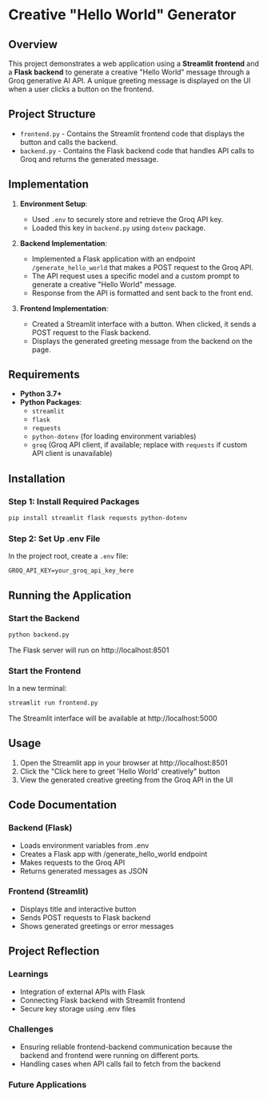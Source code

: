 # Creative "Hello World" Generator

## Overview
This project demonstrates a web application using a **Streamlit frontend** and a **Flask backend** to generate a creative "Hello World" message through a Groq generative AI API. A unique greeting message is displayed on the UI when a user clicks a button on the frontend.

## Project Structure
- `frontend.py` - Contains the Streamlit frontend code that displays the button and calls the backend.
- `backend.py` - Contains the Flask backend code that handles API calls to Groq and returns the generated message.
## Implementation
1. **Environment Setup**: 
   - Used `.env` to securely store and retrieve the Groq API key. 
   - Loaded this key in `backend.py` using `dotenv` package.

2. **Backend Implementation**:
   - Implemented a Flask application with an endpoint `/generate_hello_world` that makes a POST request to the Groq API.
   - The API request uses a specific model and a custom prompt to generate a creative "Hello World" message.
   - Response from the API is formatted and sent back to the front end.

3. **Frontend Implementation**:
   - Created a Streamlit interface with a button. When clicked, it sends a POST request to the Flask backend.
   - Displays the generated greeting message from the backend on the page.

## Requirements
- **Python 3.7+**
- **Python Packages**:
  - `streamlit`
  - `flask`
  - `requests`
  - `python-dotenv` (for loading environment variables)
  - `groq` (Groq API client, if available; replace with `requests` if custom API client is unavailable)

## Installation

### Step 1: Install Required Packages
```bash
pip install streamlit flask requests python-dotenv
```

### Step 2: Set Up .env File
In the project root, create a `.env` file:
```plaintext
GROQ_API_KEY=your_groq_api_key_here
```

## Running the Application

### Start the Backend
```bash
python backend.py
```
The Flask server will run on http://localhost:8501

### Start the Frontend
In a new terminal:
```bash
streamlit run frontend.py
```
The Streamlit interface will be available at http://localhost:5000

## Usage

1. Open the Streamlit app in your browser at http://localhost:8501
2. Click the "Click here to greet 'Hello World' creatively" button
3. View the generated creative greeting from the Groq API in the UI

## Code Documentation

### Backend (Flask)
- Loads environment variables from .env
- Creates a Flask app with /generate_hello_world endpoint
- Makes requests to the Groq API
- Returns generated messages as JSON

### Frontend (Streamlit)
- Displays title and interactive button
- Sends POST requests to Flask backend
- Shows generated greetings or error messages

## Project Reflection

### Learnings
- Integration of external APIs with Flask
- Connecting Flask backend with Streamlit frontend
- Secure key storage using .env files

### Challenges
- Ensuring reliable frontend-backend communication because the backend and frontend were running on different ports.
- Handling cases when API calls fail to fetch from the backend

### Future Applications

